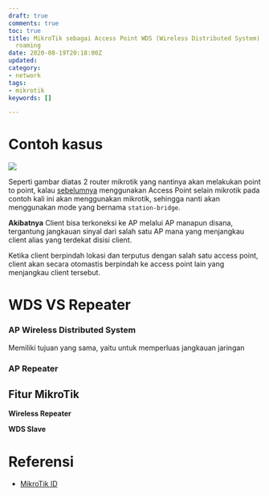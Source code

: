```yaml
---
draft: true
comments: true
toc: true
title: MikroTik sebagai Access Point WDS (Wireless Distributed System) dengan setelan
  roaming
date: 2020-08-19T20:18:00Z
updated: 
category:
- network
tags:
- mikrotik
keywords: []

---
```

# Contoh kasus

![](/images/untitled-document-copy.jpg)

Seperti gambar diatas 2 router mikrotik yang nantinya akan melakukan point to point, kalau [sebelumnya](https://8log.js.org/2020/08/19/network/mikrotik-sebagai-repeater/ "sebelumnya") menggunakan Access Point selain mikrotik pada contoh kali ini akan menggunakan mikrotik, sehingga nanti akan menggunakan mode yang bernama `station-bridge`.

**Akibatnya** Client bisa terkoneksi ke AP melalui AP manapun disana, tergantung jangkauan sinyal dari salah satu AP mana yang menjangkau client alias yang terdekat disisi client.

Ketika client berpindah lokasi dan terputus dengan salah satu access point, client akan secara otomastis berpindah ke access point lain yang menjangkau client tersebut.

# WDS VS Repeater

### AP Wireless Distributed System

Memiliki tujuan yang sama, yaitu untuk memperluas jangkauan jaringan

### AP Repeater

## Fitur MikroTik

**Wireless Repeater**

**WDS Slave**

# Referensi

* [MikroTik ID](http://www.mikrotik.co.id/artikel_lihat.php?id=47#:\~:text=Mode%20WDS-Slave,menggunakan%201%20card%20wireless%20card. "MikroTIk ID")